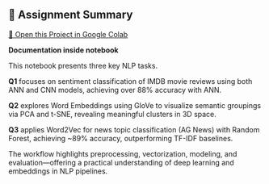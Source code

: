 ## 📘 Assignment Summary

[🔗 Open this Project in Google Colab](https://colab.research.google.com/drive/1FsGwwrZEeN1TKp8QnsYf6wbi1mYIBokT)

**Documentation inside notebook**

This notebook presents three key NLP tasks.  

**Q1** focuses on sentiment classification of IMDB movie reviews using both ANN and CNN models, achieving over 88% accuracy with ANN.   

**Q2** explores Word Embeddings using GloVe to visualize semantic groupings via PCA and t-SNE, revealing meaningful clusters in 3D space.  

**Q3** applies Word2Vec for news topic classification (AG News) with Random Forest, achieving ~89% accuracy, outperforming TF-IDF baselines. 

The workflow highlights preprocessing, vectorization, modeling, and evaluation—offering a practical understanding of deep learning and embeddings in NLP pipelines.
